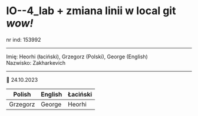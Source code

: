 # IO--4_lab + zmiana linii w local git *wow!*

nr ind: 153992
____
Imię: Heorhi (łaciński), Grzegorz (Polski), George (English)  
Nazwisko: Zakharkevich
____
:black_square_button: 24.10.2023

Polish | English | Łaciński
--- | --- | ---
Grzegorz | George | Heorhi

